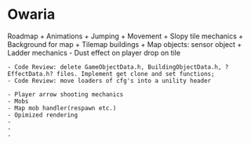 # Owaria

Roadmap
	+ Animations
	+ Jumping
	+ Movement
	+ Slopy tile mechanics
	+ Background for map
	+ Tilemap buildings
	+ Map objects: sensor object
	+ Ladder mechanics
	- Dust effect on player drop on tile
	
	- Code Review: delete GameObjectData.h, BuildingObjectData.h, ?EffectData.h? files. Implement get clone and set functions;
	- Code Review: move loaders of cfg's into a unility header
	
	- Player arrow shooting mechanics
	- Mobs
	- Map mob handler(respawn etc.)
	- Opimized rendering
	- 
	- 
	- 